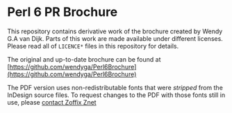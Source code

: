 # Perl 6 PR Brochure

This repository contains derivative work of the brochure created by Wendy G.A van Dijk.
Parts of this work are made available under different licenses. Please read all of
`LICENCE*` files in this repository for details.

The original and up-to-date brochure can be found at
[https://github.com/wendyga/Perl6Brochure](https://github.com/wendyga/Perl6Brochure)

The PDF version uses non-redistributable fonts that were *stripped* from the InDesign
source files. To request changes to the PDF with those fonts still in use,
please [contact Zoffix Znet](https://twitter.com/zoffix)
